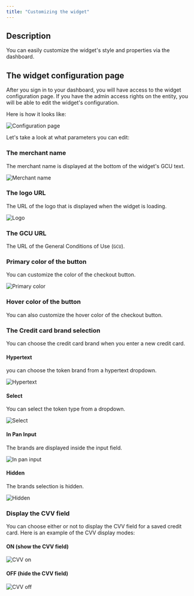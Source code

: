 ```yaml
---
title: "Customizing the widget" 
---
```


## Description

You can easily customize the widget's style and properties via the dashboard.

## The widget configuration page

After you sign in to your dashboard, you will have access to the widget configuration page.
If you have the admin access rights on the entity, you will be able to edit the widget's configuration.

Here is how it looks like:

![Configuration page](../../../assets/configurationPage.png)

Let's take a look at what parameters you can edit:

### The merchant name

The merchant name is displayed at the bottom of the widget's GCU text.

![Merchant name](../../../assets/merchantName.png)

### The logo URL

The URL of the logo that is displayed when the widget is loading.

![Logo](../../../assets/widgetLogo.png)

### The GCU URL

The URL of the General Conditions of Use (`GCU`).

### Primary color of the button

You can customize the color of the checkout button.

![Primary color](../../../assets/buttonPrimaryColor.png)

### Hover color of the button

You can also customize the hover color of the checkout button.

### The Credit card brand selection

You can choose the credit card brand when you enter a new credit card.

#### Hypertext

you can choose the token brand from a hypertext dropdown.

![Hypertext](../../../assets/brandsHypertext.png)

#### Select

You can select the token type from a dropdown.

![Select](../../../assets/brandsSelect.png)

#### In Pan Input

The brands are displayed inside the input field.

![In pan input](../../../assets/brandsInPanInput.png)

#### Hidden

The brands selection is hidden.

![Hidden](../../../assets/brandsHidden.png)

### Display the CVV field

You can choose either or not to display the CVV field for a saved credit card.
Here is an example of the CVV display modes:

#### ON (show the CVV field)

![CVV on](../../../assets/cvvOn.png)

#### OFF (hide the CVV field)

![CVV off](../../../assets/cvvOff.png)
